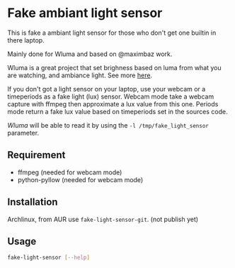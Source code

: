 # Fake ambiant light sensor

This is fake a ambiant light sensor for those who don't get one builtin in there laptop.

Mainly done for Wluma and based on @maximbaz work.

Wluma is a great project that set brighness based on luma from what you are watching, and ambiance light.
See more [here](https://github.com/maximbaz/wluma).

If you don't got a light sensor on your laptop, use your webcam or a timeperiods as a fake light (lux) sensor.
Webcam mode take a webcam capture with ffmpeg then approximate a lux value from this one.
Periods mode return a fake lux value based on timeperiods set in the sources code.

_Wluma_ will be able to read it by using the `-l /tmp/fake_light_sensor` parameter.

## Requirement

- ffmpeg (needed for webcam mode)
- python-pyllow (needed for webcam mode)

## Installation

Archlinux, from AUR use `fake-light-sensor-git`. (not publish yet)

## Usage

```bash
fake-light-sensor [--help]
```
